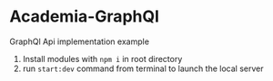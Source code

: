 # Academia-GraphQl
GraphQl Api implementation example

1. Install modules with `npm i` in root directory
2. run  `start:dev` command from terminal to launch the local server
